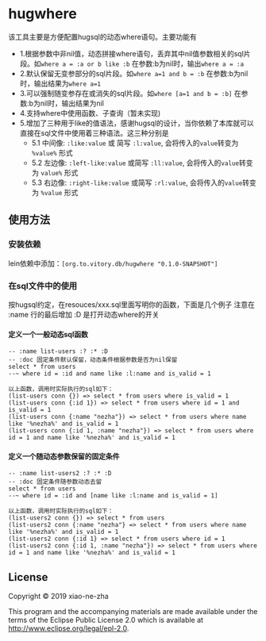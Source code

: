 # hugwhere

该工具主要是方便配置hugsql的动态where语句。主要功能有
  * 1.根据参数中非nil值，动态拼接where语句，丢弃其中nil值参数相关的sql片段。如`where a = :a or b like :b` 在参数:b为nil时，输出`where a = :a`
  * 2.默认保留无变参部分的sql片段。如`where a=1 and b = :b` 在参数:b为nil时，输出结果为`where a=1`
  * 3.可以强制随变参存在或消失的sql片段。如`where [a=1 and b = :b]` 在参数:b为nil时，输出结果为nil
  * 4.支持where中使用函数、子查询（暂未实现)
  * 5.增加了三种用于like的值语法，感谢hugsql的设计，当你依赖了本库就可以直接在sql文件中使用着三种语法。这三种分别是
    * 5.1 中间像: `:like:value` 或 简写 `:l:value`, 会将传入的`value`转变为 `%value%` 形式
    * 5.2 左边像: `:left-like:value` 或简写 `:ll:value`, 会将传入的`value`转变为 `value%` 形式
    * 5.3 右边像: `:right-like:value` 或简写 `:rl:value`, 会将传入的`value`转变为 `%value` 形式

## 使用方法

### 安装依赖

lein依赖中添加：`[org.to.vitory.db/hugwhere "0.1.0-SNAPSHOT"]`

### 在sql文件中的使用
按hugsql约定，在resouces/xxx.sql里面写明你的函数，下面是几个例子
注意在 :name 行的最后增加 :D 是打开动态where的开关

#### 定义一个一般动态sql函数

    -- :name list-users :? :* :D
    -- :doc 固定条件默认保留，动态条件根据参数是否为nil保留
    select * from users
    --~ where id = :id and name like :l:name and is_valid = 1

    以上函数，调用时实际执行的sql如下：
    (list-users conn {}) => select * from users where is_valid = 1
    (list-users conn {:id 1}) => select * from users where id = 1 and is_valid = 1
    (list-users conn {:name "nezha"}) => select * from users where name like '%nezha%' and is_valid = 1
    (list-users conn {:id 1, :name "nezha"}) => select * from users where id = 1 and name like '%nezha%' and is_valid = 1

#### 定义一个随动态参数保留的固定条件

    -- :name list-users2 :? :* :D
    -- :doc 固定条件随参数动态去留
    select * from users
    --~ where id = :id and [name like :l:name and is_valid = 1]

    以上函数，调用时实际执行的sql如下：
    (list-users2 conn {}) => select * from users
    (list-users2 conn {:name "nezha"} => select * from users where name like '%nezha%' and is_valid = 1
    (list-users2 conn {:id 1} => select * from users where id = 1
    (list-users2 conn {:id 1, :name "nezha"}) => select * from users where id = 1 and name like '%nezha%' and is_valid = 1

## License

Copyright © 2019 xiao-ne-zha

This program and the accompanying materials are made available under the
terms of the Eclipse Public License 2.0 which is available at
http://www.eclipse.org/legal/epl-2.0.
